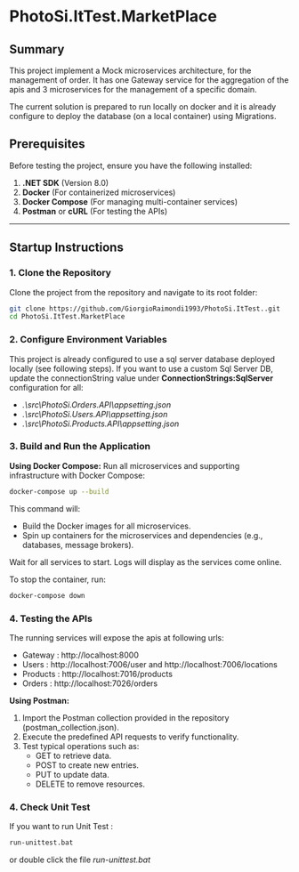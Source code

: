 # PhotoSi.ItTest.MarketPlace

## Summary

This project implement a Mock microservices architecture, for the management of order.
It has one Gateway service for the aggregation of the apis and 3 microservices for the management of a specific domain.

The current solution is prepared to run locally on docker and it is already configure to deploy the database (on a local container) using Migrations.

## Prerequisites
Before testing the project, ensure you have the following installed:
1. **.NET SDK** (Version 8.0)
2. **Docker** (For containerized microservices)
3. **Docker Compose** (For managing multi-container services)
3. **Postman** or **cURL** (For testing the APIs)

---

## Startup Instructions

### 1. Clone the Repository
Clone the project from the repository and navigate to its root folder:
```bash
git clone https://github.com/GiorgioRaimondi1993/PhotoSi.ItTest..git
cd PhotoSi.ItTest.MarketPlace
```

### 2. Configure Environment Variables
This project is already configured to use a sql server database deployed locally (see following steps).
If you want to use a custom Sql Server DB, update the connectionString value under **ConnectionStrings:SqlServer** configuration for all:
 - _.\src\PhotoSi.Orders.API\appsetting.json_
 - _.\src\PhotoSi.Users.API\appsetting.json_
 - _.\src\PhotoSi.Products.API\appsetting.json_
 
### 3. Build and Run the Application
**Using Docker Compose:**
Run all microservices and supporting infrastructure with Docker Compose:
```bash
docker-compose up --build
```

This command will:

 - Build the Docker images for all microservices.
 - Spin up containers for the microservices and dependencies (e.g., databases, message brokers).
 
Wait for all services to start. Logs will display as the services come online.

To stop the container, run:
```bash
docker-compose down
```

### 4. Testing the APIs
The running services will expose the apis at following urls:
 - Gateway : http://localhost:8000
 - Users : http://localhost:7006/user and http://localhost:7006/locations
 - Products : http://localhost:7016/products
 - Orders : http://localhost:7026/orders

**Using Postman:**
1. Import the Postman collection provided in the repository (postman_collection.json).
2. Execute the predefined API requests to verify functionality.
3. Test typical operations such as:
	- GET to retrieve data.
	- POST to create new entries.
	- PUT to update data.
	- DELETE to remove resources.

### 4. Check Unit Test
If you want to run Unit Test :
```bash
run-unittest.bat
```

or double click the file _run-unittest.bat_